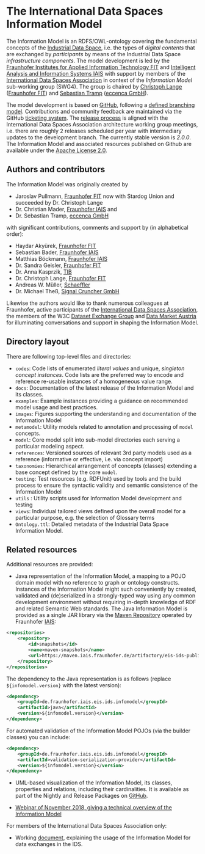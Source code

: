 # The International Data Spaces Information Model

The Information Model is an RDFS/OWL-ontology covering the fundamental concepts of the [Industrial Data Space](https://www.internationaldataspaces.org), i.e. the types of *digital contents* that are exchanged by *participants* by means of the Industrial Data Space *infrastructure components*. The model development is led by the [Fraunhofer Institutes for Applied Information Technology FIT](https://www.fit.fraunhofer.de/en) and [Intelligent Analysis and Information Systems IAIS](https://www.iais.fraunhofer.de/en) with support by members of the [International Data Spaces Association](https://www.internationaldataspaces.org/) in context of the *Information Model* sub-working group (SWG4). The group is chaired by [Christoph Lange](https://github.com/clange/) ([Fraunhofer FIT](https://www.fit.fraunhofer.de/)) and [Sebastian Tramp](https://sebastian.tramp.name) ([eccenca GmbH](https://www.eccenca.com)). 

The model development is based on [GitHub](https://github.com/IndustrialDataSpace/InformationModel), following a [defined branching model](CONTRIBUTING.md). Contributions and community feedback are maintained via the GitHub [ticketing system](images/Issue_Lifecycle.jpg). The [release process](images/Release_process.jpg) is aligned with the International Data Spaces Association architecture
working group meetings, i.e. there are roughly 2 releases scheduled per year with intermediary updates to the development branch. The currently stable version is *2.0.0*. The Information Model and associated resources published on Github are available under the [Apache License 2.0](https://github.com/IndustrialDataSpace/InformationModel/blob/master/LICENSE).

## Authors and contributors

The Information Model was originally created by 

- Jaroslav Pullmann, [Fraunhofer FIT](https://www.fit.fraunhofer.de/en) now with Stardog Union and succeeded by Dr. Christoph Lange
- Dr. Christian Mader, [Fraunhofer IAIS](https://www.iais.fraunhofer.de/en) and
- Dr. Sebastian Tramp, [eccenca GmbH](https://www.eccenca.com)

with significant contributions, comments and support by (in alphabetical order):

- Haydar Akyürek, [Fraunhofer FIT](https://www.fit.fraunhofer.de/en)
- Sebastian Bader, [Fraunhofer IAIS](https://www.iais.fraunhofer.de/en)
- Matthias Böckmann, [Fraunhofer IAIS](https://www.iais.fraunhofer.de/en) 
- Dr. Sandra Geisler, [Fraunhofer FIT](https://www.fit.fraunhofer.de/en)
- Dr. Anna Kasprzik, [TIB](https://www.tib.eu/en)
- Dr. Christoph Lange, [Fraunhofer FIT](https://www.fit.fraunhofer.de/en)
- Andreas W. Müller, [Schaeffler](https://www.schaeffler.de/content.schaeffler.de/en/)
- Dr. Michael Theß, [Signal Cruncher GmbH](https://signal-cruncher.com/)

Likewise the authors would like to thank numerous colleagues at Fraunhofer, active participants of the [International Data Spaces Association](https://www.internationaldataspaces.org/en/), the members of the W3C [Dataset Exchange Group](https://www.w3.org/2017/dxwg/wiki/Main_Page) and [Data Market Austria](https://datamarket.at/en/) for illuminating conversations and support in shaping the Information Model.

## Directory layout

There are following top-level files and directories:

- `codes`: Code lists of enumerated *literal values* and unique, *singleton concept instances*. Code lists are the preferred way to encode and reference re-usable instances of a homogeneous value range.
- `docs`: Documentation of the latest release of the Information Model and its classes.
- `examples`: Example instances providing a guidance on recommended model usage and best practices.
- `images`: Figures supporting the understanding and documentation of the Information Model
- `metamodel`: Utility models related to annotation and processing of `model` concepts.
- `model`: Core model split into sub-model directories each serving a particular modeling aspect.
- `references`: Versioned sources of relevant 3rd party models used as a reference (informative or effective, i.e. via concept import)
- `taxonomies`: Hierarchical arrangement of concepts (classes) extending a base concept defined by the core `model`.
- `testing`: Test resources (e.g. RDFUnit) used by tools and the build process to ensure the syntactic validity and semantic consistence of the Information Model
- `utils` : Utility scripts used for Information Model development and testing
- `views`: Individual tailored views defined upon the overall model for a particular purpose, e.g. the selection of Glossary terms
- `Ontology.ttl`: Detailed metadata of the Industrial Data Space Information Model.

## Related resources

Additional resources are provided:

- Java representation of the Information Model, a mapping to a POJO domain model with no reference to graph or ontology constructs. 
Instances of the Information Model might such conveniently by created, validated and (de)serialized in a strongly-typed way using 
any common development environment without requiring in-depth knowledge of RDF and related Semantic Web standards. 
The Java Information Model is provided as a single JAR library via the [Maven Repository](https://maven.iais.fraunhofer.de/artifactory/eis-ids-public/)
operated by Fraunhofer [IAIS](https://www.iais.fraunhofer.de/):

```xml
<repositories>
    <repository>
        <id>snapshots</id>
        <name>maven-snapshots</name>
        <url>https://maven.iais.fraunhofer.de/artifactory/eis-ids-public</url>
    </repository>
</repositories>
```

The dependency to the Java representation is as follows (replace <code>${infomodel.version}</code> with the latest version):
```xml
<dependency>
    <groupId>de.fraunhofer.iais.eis.ids.infomodel</groupId>
    <artifactId>java</artifactId>
    <version>${infomodel.version}</version>
</dependency>
```

For automated validation of the Information Model POJOs (via the builder classes) you can include:
```xml
<dependency>
    <groupId>de.fraunhofer.iais.eis.ids.infomodel</groupId>
    <artifactId>validation-serialization-provider</artifactId>
    <version>${infomodel.version}</version>
</dependency>
```

- UML-based visualization of the Information Model, its classes, properties and relations, including their cardinalities. It is available as part of the Nightly and Release Packages on [GitHub](https://github.com/IndustrialDataSpace/InformationModel/releases).

- [Webinar of November 2018, giving a technical overview of the Information Model](https://www.internationaldataspaces.org/wp-content/uploads/2019/07/IDS-Information-Model.pdf)

For members of the International Data Spaces Association only:
- Working [document](https://industrialdataspace.jiveon.com/docs/DOC-1817), explaining
the usage of the Information Model for data exchanges in the IDS.
